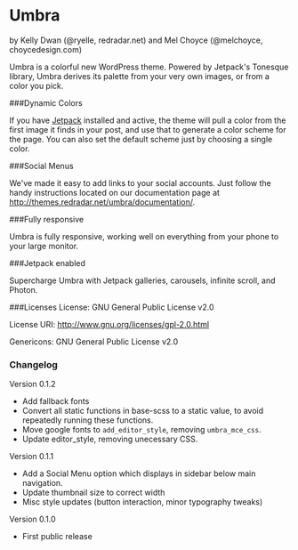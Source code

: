 Umbra
===
by Kelly Dwan (@ryelle, redradar.net) and Mel Choyce (@melchoyce, choycedesign.com)

Umbra is a colorful new WordPress theme. Powered by Jetpack's Tonesque library, Umbra derives its palette from your very own images, or from a color you pick.

###Dynamic Colors

If you have [Jetpack](http://jetpack.me) installed and active, the theme will pull a color from the first image it finds in your post, and use that to generate a color scheme for the page. You can also set the default scheme just by choosing a single color.

###Social Menus

We've made it easy to add links to your social accounts. Just follow the handy instructions located on our documentation page at http://themes.redradar.net/umbra/documentation/.

###Fully responsive

Umbra is fully responsive, working well on everything from your phone to your large monitor.

###Jetpack enabled

Supercharge Umbra with Jetpack galleries, carousels, infinite scroll, and Photon.

###Licenses
License: GNU General Public License v2.0

License URI: http://www.gnu.org/licenses/gpl-2.0.html

Genericons: GNU General Public License v2.0

### Changelog

Version 0.1.2
* Add fallback fonts
* Convert all static functions in base-scss to a static value, to avoid repeatedly running these functions.
* Move google fonts to `add_editor_style`, removing `umbra_mce_css`.
* Update editor_style, removing unecessary CSS.

Version 0.1.1
* Add a Social Menu option which displays in sidebar below main navigation.
* Update thumbnail size to correct width
* Misc style updates (button interaction, minor typography tweaks)

Version 0.1.0
* First public release
